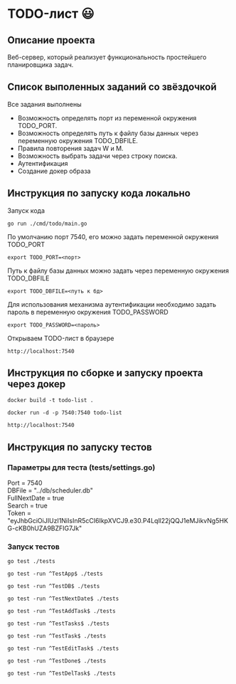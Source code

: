 # TODO-лист 😃
## Описание проекта
Веб-сервер, который реализует функциональность простейшего планировщика задач.
## Список выполенных заданий со звёздочкой
Все задания выполнены
- Возможность определять порт из переменной окружения TODO_PORT.
- Возможность определять путь к файлу базы данных через переменную окружения TODO_DBFILE.
- Правила повторения задач W и M.
- Возможность выбрать задачи через строку поиска.
- Аутентификация
- Создание докер образа
## Инструкция по запуску кода локально 
Запуск кода  
```golang
go run ./cmd/todo/main.go
```   
По умолчанию порт 7540, его можно задать переменной окружения TODO_PORT   
```
export TODO_PORT=<порт>
```  
Путь к файлу базы данных можно задать через переменную окружения TODO_DBFILE  
```
export TODO_DBFILE=<путь к бд>
```  
Для использования механизма аутентификации необходимо задать пароль в переменную окружения TODO_PASSWORD  
```
export TODO_PASSWORD=<пароль>
``` 
Открываем TODO-лист в браузере  
```
http://localhost:7540
```
## Инструкция по сборке и запуску проекта через докер 
```
docker build -t todo-list . 
```  
```
docker run -d -p 7540:7540 todo-list  
```
```
http://localhost:7540
```
## Инструкция по запуску тестов
### Параметры для теста (tests/settings.go)
Port = 7540  
DBFile = "../db/scheduler.db"  
FullNextDate = true  
Search = true  
Token = "eyJhbGciOiJIUzI1NiIsInR5cCI6IkpXVCJ9.e30.P4Lqll22jQQJ1eMJikvNg5HKG-cKB0hUZA9BZFIG7Jk"
### Запуск тестов
```golang
go test ./tests
```
```golang
go test -run ^TestApp$ ./tests
```
```golang
go test -run ^TestDB$ ./tests
```
```golang
go test -run ^TestNextDate$ ./tests
```
```golang
go test -run ^TestAddTask$ ./tests
```
```golang
go test -run ^TestTasks$ ./tests
```
```golang
go test -run ^TestTask$ ./tests
```
```golang
go test -run ^TestEditTask$ ./tests
```
```golang
go test -run ^TestDone$ ./tests
```
```golang
go test -run ^TestDelTask$ ./tests
```

